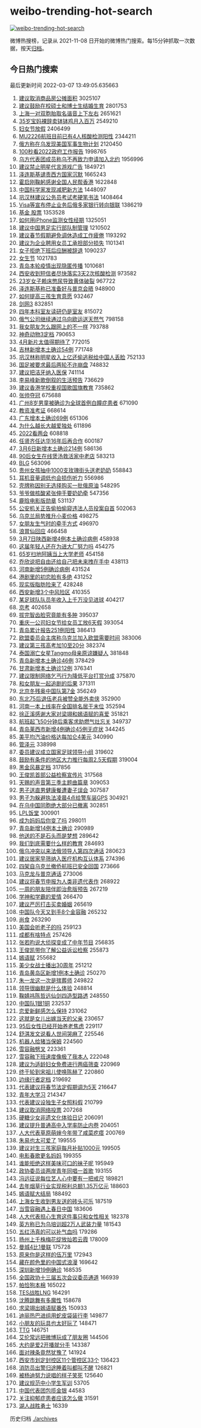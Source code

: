 # weibo-trending-hot-search

[![weibo-trending-hot-search](https://github.com/ameizi/weibo-trending-hot-search/actions/workflows/ci.yml/badge.svg)](https://github.com/ameizi/weibo-trending-hot-search/actions/workflows/ci.yml)

微博热搜榜，记录从 2021-11-08 日开始的微博热门搜索。每15分钟抓取一次数据，按天[归档](./archives)。

## 今日热门搜索

<!-- BEGIN --> 
最后更新时间 2022-03-07 13:49:05.635663 
1. [建议取消商品房公摊面积](https://s.weibo.com/weibo?q=%23%E5%BB%BA%E8%AE%AE%E5%8F%96%E6%B6%88%E5%95%86%E5%93%81%E6%88%BF%E5%85%AC%E6%91%8A%E9%9D%A2%E7%A7%AF%23&Refer=top) 3025107
1. [建议鼓励在校硕士和博士生结婚生育](https://s.weibo.com/weibo?q=%23%E5%BB%BA%E8%AE%AE%E9%BC%93%E5%8A%B1%E5%9C%A8%E6%A0%A1%E7%A1%95%E5%A3%AB%E5%92%8C%E5%8D%9A%E5%A3%AB%E7%94%9F%E7%BB%93%E5%A9%9A%E7%94%9F%E8%82%B2%23&Refer=top) 2801753
1. [上海一对双胞胎取名谐音上下左右](https://s.weibo.com/weibo?q=%23%E4%B8%8A%E6%B5%B7%E4%B8%80%E5%AF%B9%E5%8F%8C%E8%83%9E%E8%83%8E%E5%8F%96%E5%90%8D%E8%B0%90%E9%9F%B3%E4%B8%8A%E4%B8%8B%E5%B7%A6%E5%8F%B3%23&Refer=top) 2651621
1. [35岁宝妈裸辞卖钵钵鸡月入百万](https://s.weibo.com/weibo?q=%2335%E5%B2%81%E5%AE%9D%E5%A6%88%E8%A3%B8%E8%BE%9E%E5%8D%96%E9%92%B5%E9%92%B5%E9%B8%A1%E6%9C%88%E5%85%A5%E7%99%BE%E4%B8%87%23&Refer=top) 2549210
1. [妇女节放假](https://s.weibo.com/weibo?q=%23%E5%A6%87%E5%A5%B3%E8%8A%82%E6%94%BE%E5%81%87%23&Refer=top) 2406499
1. [MU2226航班目前已有4人核酸检测阳性](https://s.weibo.com/weibo?q=MU2226%E8%88%AA%E7%8F%AD%E7%9B%AE%E5%89%8D%E5%B7%B2%E6%9C%894%E4%BA%BA%E6%A0%B8%E9%85%B8%E6%A3%80%E6%B5%8B%E9%98%B3%E6%80%A7&Refer=top) 2344211
1. [俄方称在乌发现美国军事生物计划](https://s.weibo.com/weibo?q=%23%E4%BF%84%E6%96%B9%E7%A7%B0%E5%9C%A8%E4%B9%8C%E5%8F%91%E7%8E%B0%E7%BE%8E%E5%9B%BD%E5%86%9B%E4%BA%8B%E7%94%9F%E7%89%A9%E8%AE%A1%E5%88%92%23&Refer=top) 2120450
1. [100秒看2022政府工作报告](https://s.weibo.com/weibo?q=%23100%E7%A7%92%E7%9C%8B2022%E6%94%BF%E5%BA%9C%E5%B7%A5%E4%BD%9C%E6%8A%A5%E5%91%8A%23&Refer=top) 1998765
1. [乌方代表团成员称乌不再致力申请加入北约](https://s.weibo.com/weibo?q=%23%E4%B9%8C%E6%96%B9%E4%BB%A3%E8%A1%A8%E5%9B%A2%E6%88%90%E5%91%98%E7%A7%B0%E4%B9%8C%E4%B8%8D%E5%86%8D%E8%87%B4%E5%8A%9B%E7%94%B3%E8%AF%B7%E5%8A%A0%E5%85%A5%E5%8C%97%E7%BA%A6%23&Refer=top) 1956996
1. [建议禁止明星代言游戏广告](https://s.weibo.com/weibo?q=%23%E5%BB%BA%E8%AE%AE%E7%A6%81%E6%AD%A2%E6%98%8E%E6%98%9F%E4%BB%A3%E8%A8%80%E6%B8%B8%E6%88%8F%E5%B9%BF%E5%91%8A%23&Refer=top) 1849721
1. [泽连斯基谴责西方国家沉默](https://s.weibo.com/weibo?q=%23%E6%B3%BD%E8%BF%9E%E6%96%AF%E5%9F%BA%E8%B0%B4%E8%B4%A3%E8%A5%BF%E6%96%B9%E5%9B%BD%E5%AE%B6%E6%B2%89%E9%BB%98%23&Refer=top) 1665243
1. [霍启刚鞠躬感谢全国人民帮香港](https://s.weibo.com/weibo?q=%23%E9%9C%8D%E5%90%AF%E5%88%9A%E9%9E%A0%E8%BA%AC%E6%84%9F%E8%B0%A2%E5%85%A8%E5%9B%BD%E4%BA%BA%E6%B0%91%E5%B8%AE%E9%A6%99%E6%B8%AF%23&Refer=top) 1622848
1. [中国科学家发现减肥新方法](https://s.weibo.com/weibo?q=%23%E4%B8%AD%E5%9B%BD%E7%A7%91%E5%AD%A6%E5%AE%B6%E5%8F%91%E7%8E%B0%E5%87%8F%E8%82%A5%E6%96%B0%E6%96%B9%E6%B3%95%23&Refer=top) 1448097
1. [巩汉林建议公务员考试考硬笔书法](https://s.weibo.com/weibo?q=%23%E5%B7%A9%E6%B1%89%E6%9E%97%E5%BB%BA%E8%AE%AE%E5%85%AC%E5%8A%A1%E5%91%98%E8%80%83%E8%AF%95%E8%80%83%E7%A1%AC%E7%AC%94%E4%B9%A6%E6%B3%95%23&Refer=top) 1408464
1. [Visa等宣布停止业务后俄多家银行转向银联](https://s.weibo.com/weibo?q=%23Visa%E7%AD%89%E5%AE%A3%E5%B8%83%E5%81%9C%E6%AD%A2%E4%B8%9A%E5%8A%A1%E5%90%8E%E4%BF%84%E5%A4%9A%E5%AE%B6%E9%93%B6%E8%A1%8C%E8%BD%AC%E5%90%91%E9%93%B6%E8%81%94%23&Refer=top) 1386219
1. [基金 股票](https://s.weibo.com/weibo?q=%E5%9F%BA%E9%87%91%20%E8%82%A1%E7%A5%A8&Refer=top) 1353528
1. [如何用iPhone监测女性经期](https://s.weibo.com/weibo?q=%23%E5%A6%82%E4%BD%95%E7%94%A8iPhone%E7%9B%91%E6%B5%8B%E5%A5%B3%E6%80%A7%E7%BB%8F%E6%9C%9F%23&Refer=top) 1325051
1. [建议中国男足实行部队制管理](https://s.weibo.com/weibo?q=%23%E5%BB%BA%E8%AE%AE%E4%B8%AD%E5%9B%BD%E7%94%B7%E8%B6%B3%E5%AE%9E%E8%A1%8C%E9%83%A8%E9%98%9F%E5%88%B6%E7%AE%A1%E7%90%86%23&Refer=top) 1210502
1. [建议春节假期避免调休造成工作疲倦](https://s.weibo.com/weibo?q=%23%E5%BB%BA%E8%AE%AE%E6%98%A5%E8%8A%82%E5%81%87%E6%9C%9F%E9%81%BF%E5%85%8D%E8%B0%83%E4%BC%91%E9%80%A0%E6%88%90%E5%B7%A5%E4%BD%9C%E7%96%B2%E5%80%A6%23&Refer=top) 1193292
1. [建议为企业聘用女员工承担部分损失](https://s.weibo.com/weibo?q=%23%E5%BB%BA%E8%AE%AE%E4%B8%BA%E4%BC%81%E4%B8%9A%E8%81%98%E7%94%A8%E5%A5%B3%E5%91%98%E5%B7%A5%E6%89%BF%E6%8B%85%E9%83%A8%E5%88%86%E6%8D%9F%E5%A4%B1%23&Refer=top) 1101341
1. [女子拒绝下班后应酬被辞退](https://s.weibo.com/weibo?q=%23%E5%A5%B3%E5%AD%90%E6%8B%92%E7%BB%9D%E4%B8%8B%E7%8F%AD%E5%90%8E%E5%BA%94%E9%85%AC%E8%A2%AB%E8%BE%9E%E9%80%80%23&Refer=top) 1090237
1. [女生节](https://s.weibo.com/weibo?q=%E5%A5%B3%E7%94%9F%E8%8A%82&Refer=top) 1021783
1. [青岛本轮疫情出现隐匿传播](https://s.weibo.com/weibo?q=%23%E9%9D%92%E5%B2%9B%E6%9C%AC%E8%BD%AE%E7%96%AB%E6%83%85%E5%87%BA%E7%8E%B0%E9%9A%90%E5%8C%BF%E4%BC%A0%E6%92%AD%23&Refer=top) 1010681
1. [西安收到短信者尽快落实3天2次核酸检测](https://s.weibo.com/weibo?q=%23%E8%A5%BF%E5%AE%89%E6%94%B6%E5%88%B0%E7%9F%AD%E4%BF%A1%E8%80%85%E5%B0%BD%E5%BF%AB%E8%90%BD%E5%AE%9E3%E5%A4%A92%E6%AC%A1%E6%A0%B8%E9%85%B8%E6%A3%80%E6%B5%8B%23&Refer=top) 973582
1. [23岁女子赖床憋尿导致黄体破裂](https://s.weibo.com/weibo?q=%2323%E5%B2%81%E5%A5%B3%E5%AD%90%E8%B5%96%E5%BA%8A%E6%86%8B%E5%B0%BF%E5%AF%BC%E8%87%B4%E9%BB%84%E4%BD%93%E7%A0%B4%E8%A3%82%23&Refer=top) 967722
1. [泽连斯基称已准备好与普京会晤](https://s.weibo.com/weibo?q=%23%E6%B3%BD%E8%BF%9E%E6%96%AF%E5%9F%BA%E7%A7%B0%E5%B7%B2%E5%87%86%E5%A4%87%E5%A5%BD%E4%B8%8E%E6%99%AE%E4%BA%AC%E4%BC%9A%E6%99%A4%23&Refer=top) 948900
1. [如何提高三孩生育意愿](https://s.weibo.com/weibo?q=%23%E5%A6%82%E4%BD%95%E6%8F%90%E9%AB%98%E4%B8%89%E5%AD%A9%E7%94%9F%E8%82%B2%E6%84%8F%E6%84%BF%23&Refer=top) 932467
1. [剑网3](https://s.weibo.com/weibo?q=%23%E5%89%91%E7%BD%913%23&Refer=top) 832851
1. [四年本科室友读研仍是室友](https://s.weibo.com/weibo?q=%23%E5%9B%9B%E5%B9%B4%E6%9C%AC%E7%A7%91%E5%AE%A4%E5%8F%8B%E8%AF%BB%E7%A0%94%E4%BB%8D%E6%98%AF%E5%AE%A4%E5%8F%8B%23&Refer=top) 815072
1. [俄气公司继续通过乌向欧运送天然气](https://s.weibo.com/weibo?q=%23%E4%BF%84%E6%B0%94%E5%85%AC%E5%8F%B8%E7%BB%A7%E7%BB%AD%E9%80%9A%E8%BF%87%E4%B9%8C%E5%90%91%E6%AC%A7%E8%BF%90%E9%80%81%E5%A4%A9%E7%84%B6%E6%B0%94%23&Refer=top) 798158
1. [我女朋友怎么跟网上的不一样](https://s.weibo.com/weibo?q=%23%E6%88%91%E5%A5%B3%E6%9C%8B%E5%8F%8B%E6%80%8E%E4%B9%88%E8%B7%9F%E7%BD%91%E4%B8%8A%E7%9A%84%E4%B8%8D%E4%B8%80%E6%A0%B7%23&Refer=top) 793788
1. [神奇动物3定档](https://s.weibo.com/weibo?q=%23%E7%A5%9E%E5%A5%87%E5%8A%A8%E7%89%A93%E5%AE%9A%E6%A1%A3%23&Refer=top) 790653
1. [4月新片太值得期待了](https://s.weibo.com/weibo?q=%234%E6%9C%88%E6%96%B0%E7%89%87%E5%A4%AA%E5%80%BC%E5%BE%97%E6%9C%9F%E5%BE%85%E4%BA%86%23&Refer=top) 772015
1. [吉林新增本土确诊54例](https://s.weibo.com/weibo?q=%23%E5%90%89%E6%9E%97%E6%96%B0%E5%A2%9E%E6%9C%AC%E5%9C%9F%E7%A1%AE%E8%AF%8A54%E4%BE%8B%23&Refer=top) 771748
1. [巩汉林称明星收入上亿还偷逃税给中国人丢脸](https://s.weibo.com/weibo?q=%23%E5%B7%A9%E6%B1%89%E6%9E%97%E7%A7%B0%E6%98%8E%E6%98%9F%E6%94%B6%E5%85%A5%E4%B8%8A%E4%BA%BF%E8%BF%98%E5%81%B7%E9%80%83%E7%A8%8E%E7%BB%99%E4%B8%AD%E5%9B%BD%E4%BA%BA%E4%B8%A2%E8%84%B8%23&Refer=top) 752133
1. [国足被要求最后两轮不许崩盘](https://s.weibo.com/weibo?q=%23%E5%9B%BD%E8%B6%B3%E8%A2%AB%E8%A6%81%E6%B1%82%E6%9C%80%E5%90%8E%E4%B8%A4%E8%BD%AE%E4%B8%8D%E8%AE%B8%E5%B4%A9%E7%9B%98%23&Refer=top) 748832
1. [建议把洁牙纳入医保](https://s.weibo.com/weibo?q=%23%E5%BB%BA%E8%AE%AE%E6%8A%8A%E6%B4%81%E7%89%99%E7%BA%B3%E5%85%A5%E5%8C%BB%E4%BF%9D%23&Refer=top) 741114
1. [李易峰新歌倒叙的生活预告](https://s.weibo.com/weibo?q=%23%E6%9D%8E%E6%98%93%E5%B3%B0%E6%96%B0%E6%AD%8C%E5%80%92%E5%8F%99%E7%9A%84%E7%94%9F%E6%B4%BB%E9%A2%84%E5%91%8A%23&Refer=top) 736629
1. [建议香港学校重视国歌国旗教育](https://s.weibo.com/weibo?q=%23%E5%BB%BA%E8%AE%AE%E9%A6%99%E6%B8%AF%E5%AD%A6%E6%A0%A1%E9%87%8D%E8%A7%86%E5%9B%BD%E6%AD%8C%E5%9B%BD%E6%97%97%E6%95%99%E8%82%B2%23&Refer=top) 735862
1. [张帅夺冠](https://s.weibo.com/weibo?q=%E5%BC%A0%E5%B8%85%E5%A4%BA%E5%86%A0&Refer=top) 675688
1. [广州8岁男童被确诊为全球首例白瞳症患者](https://s.weibo.com/weibo?q=%23%E5%B9%BF%E5%B7%9E8%E5%B2%81%E7%94%B7%E7%AB%A5%E8%A2%AB%E7%A1%AE%E8%AF%8A%E4%B8%BA%E5%85%A8%E7%90%83%E9%A6%96%E4%BE%8B%E7%99%BD%E7%9E%B3%E7%97%87%E6%82%A3%E8%80%85%23&Refer=top) 671090
1. [教资准考证](https://s.weibo.com/weibo?q=%E6%95%99%E8%B5%84%E5%87%86%E8%80%83%E8%AF%81&Refer=top) 668614
1. [广东增本土确诊69例](https://s.weibo.com/weibo?q=%23%E5%B9%BF%E4%B8%9C%E5%A2%9E%E6%9C%AC%E5%9C%9F%E7%A1%AE%E8%AF%8A69%E4%BE%8B%23&Refer=top) 651306
1. [为什么越长大越爱独处](https://s.weibo.com/weibo?q=%23%E4%B8%BA%E4%BB%80%E4%B9%88%E8%B6%8A%E9%95%BF%E5%A4%A7%E8%B6%8A%E7%88%B1%E7%8B%AC%E5%A4%84%23&Refer=top) 611896
1. [2022看两会](https://s.weibo.com/weibo?q=%232022%E7%9C%8B%E4%B8%A4%E4%BC%9A%23&Refer=top) 608818
1. [任贤齐任达华16年后再合作](https://s.weibo.com/weibo?q=%23%E4%BB%BB%E8%B4%A4%E9%BD%90%E4%BB%BB%E8%BE%BE%E5%8D%8E16%E5%B9%B4%E5%90%8E%E5%86%8D%E5%90%88%E4%BD%9C%23&Refer=top) 600187
1. [3月6日新增本土确诊214例](https://s.weibo.com/weibo?q=%233%E6%9C%886%E6%97%A5%E6%96%B0%E5%A2%9E%E6%9C%AC%E5%9C%9F%E7%A1%AE%E8%AF%8A214%E4%BE%8B%23&Refer=top) 586136
1. [90后女生在线煲汤救活家中老店](https://s.weibo.com/weibo?q=%2390%E5%90%8E%E5%A5%B3%E7%94%9F%E5%9C%A8%E7%BA%BF%E7%85%B2%E6%B1%A4%E6%95%91%E6%B4%BB%E5%AE%B6%E4%B8%AD%E8%80%81%E5%BA%97%23&Refer=top) 583213
1. [BLG](https://s.weibo.com/weibo?q=BLG&Refer=top) 563096
1. [贵州女孩抽中1000支玫瑰街头送老奶奶](https://s.weibo.com/weibo?q=%23%E8%B4%B5%E5%B7%9E%E5%A5%B3%E5%AD%A9%E6%8A%BD%E4%B8%AD1000%E6%94%AF%E7%8E%AB%E7%91%B0%E8%A1%97%E5%A4%B4%E9%80%81%E8%80%81%E5%A5%B6%E5%A5%B6%23&Refer=top) 558843
1. [耳机音量调低也会损伤听力](https://s.weibo.com/weibo?q=%23%E8%80%B3%E6%9C%BA%E9%9F%B3%E9%87%8F%E8%B0%83%E4%BD%8E%E4%B9%9F%E4%BC%9A%E6%8D%9F%E4%BC%A4%E5%90%AC%E5%8A%9B%23&Refer=top) 556986
1. [壳牌称因别无选择购买一批俄原油](https://s.weibo.com/weibo?q=%23%E5%A3%B3%E7%89%8C%E7%A7%B0%E5%9B%A0%E5%88%AB%E6%97%A0%E9%80%89%E6%8B%A9%E8%B4%AD%E4%B9%B0%E4%B8%80%E6%89%B9%E4%BF%84%E5%8E%9F%E6%B2%B9%23&Refer=top) 548295
1. [爷爷做核酸紧张伸手要奶奶牵](https://s.weibo.com/weibo?q=%23%E7%88%B7%E7%88%B7%E5%81%9A%E6%A0%B8%E9%85%B8%E7%B4%A7%E5%BC%A0%E4%BC%B8%E6%89%8B%E8%A6%81%E5%A5%B6%E5%A5%B6%E7%89%B5%23&Refer=top) 547356
1. [鹿晗电影版勋章](https://s.weibo.com/weibo?q=%23%E9%B9%BF%E6%99%97%E7%94%B5%E5%BD%B1%E7%89%88%E5%8B%8B%E7%AB%A0%23&Refer=top) 531137
1. [公安机关正告偷拍偷窥违法人员投案自首](https://s.weibo.com/weibo?q=%23%E5%85%AC%E5%AE%89%E6%9C%BA%E5%85%B3%E6%AD%A3%E5%91%8A%E5%81%B7%E6%8B%8D%E5%81%B7%E7%AA%A5%E8%BF%9D%E6%B3%95%E4%BA%BA%E5%91%98%E6%8A%95%E6%A1%88%E8%87%AA%E9%A6%96%23&Refer=top) 502063
1. [乌克兰局势推升小麦价格](https://s.weibo.com/weibo?q=%23%E4%B9%8C%E5%85%8B%E5%85%B0%E5%B1%80%E5%8A%BF%E6%8E%A8%E5%8D%87%E5%B0%8F%E9%BA%A6%E4%BB%B7%E6%A0%BC%23&Refer=top) 498275
1. [女朋友生气时的牵手方式](https://s.weibo.com/weibo?q=%23%E5%A5%B3%E6%9C%8B%E5%8F%8B%E7%94%9F%E6%B0%94%E6%97%B6%E7%9A%84%E7%89%B5%E6%89%8B%E6%96%B9%E5%BC%8F%23&Refer=top) 496970
1. [浪胃仙回应](https://s.weibo.com/weibo?q=%E6%B5%AA%E8%83%83%E4%BB%99%E5%9B%9E%E5%BA%94&Refer=top) 466458
1. [3月7日陕西新增4例本土确诊病例](https://s.weibo.com/weibo?q=%233%E6%9C%887%E6%97%A5%E9%99%95%E8%A5%BF%E6%96%B0%E5%A2%9E4%E4%BE%8B%E6%9C%AC%E5%9C%9F%E7%A1%AE%E8%AF%8A%E7%97%85%E4%BE%8B%23&Refer=top) 458938
1. [这届年轻人还在为进大厂努力吗](https://s.weibo.com/weibo?q=%23%E8%BF%99%E5%B1%8A%E5%B9%B4%E8%BD%BB%E4%BA%BA%E8%BF%98%E5%9C%A8%E4%B8%BA%E8%BF%9B%E5%A4%A7%E5%8E%82%E5%8A%AA%E5%8A%9B%E5%90%97%23&Refer=top) 454275
1. [65岁扫地阿姨当上大学老师](https://s.weibo.com/weibo?q=%2365%E5%B2%81%E6%89%AB%E5%9C%B0%E9%98%BF%E5%A7%A8%E5%BD%93%E4%B8%8A%E5%A4%A7%E5%AD%A6%E8%80%81%E5%B8%88%23&Refer=top) 454158
1. [乔欣说把自由还给自己把未来拽在手中](https://s.weibo.com/weibo?q=%23%E4%B9%94%E6%AC%A3%E8%AF%B4%E6%8A%8A%E8%87%AA%E7%94%B1%E8%BF%98%E7%BB%99%E8%87%AA%E5%B7%B1%E6%8A%8A%E6%9C%AA%E6%9D%A5%E6%8B%BD%E5%9C%A8%E6%89%8B%E4%B8%AD%23&Refer=top) 438113
1. [河南新增5例确诊病例](https://s.weibo.com/weibo?q=%23%E6%B2%B3%E5%8D%97%E6%96%B0%E5%A2%9E5%E4%BE%8B%E7%A1%AE%E8%AF%8A%E7%97%85%E4%BE%8B%23&Refer=top) 431524
1. [港剧里的初恋脸有多绝](https://s.weibo.com/weibo?q=%23%E6%B8%AF%E5%89%A7%E9%87%8C%E7%9A%84%E5%88%9D%E6%81%8B%E8%84%B8%E6%9C%89%E5%A4%9A%E7%BB%9D%23&Refer=top) 431252
1. [现实版脂肪险来了](https://s.weibo.com/weibo?q=%23%E7%8E%B0%E5%AE%9E%E7%89%88%E8%84%82%E8%82%AA%E9%99%A9%E6%9D%A5%E4%BA%86%23&Refer=top) 428248
1. [西安新增3个中风险区](https://s.weibo.com/weibo?q=%23%E8%A5%BF%E5%AE%89%E6%96%B0%E5%A2%9E3%E4%B8%AA%E4%B8%AD%E9%A3%8E%E9%99%A9%E5%8C%BA%23&Refer=top) 410355
1. [某足球队队员年收入上千万没见进球](https://s.weibo.com/weibo?q=%23%E6%9F%90%E8%B6%B3%E7%90%83%E9%98%9F%E9%98%9F%E5%91%98%E5%B9%B4%E6%94%B6%E5%85%A5%E4%B8%8A%E5%8D%83%E4%B8%87%E6%B2%A1%E8%A7%81%E8%BF%9B%E7%90%83%23&Refer=top) 404217
1. [京考](https://s.weibo.com/weibo?q=%E4%BA%AC%E8%80%83&Refer=top) 402658
1. [拔完智齿脸究竟能有多肿](https://s.weibo.com/weibo?q=%23%E6%8B%94%E5%AE%8C%E6%99%BA%E9%BD%BF%E8%84%B8%E7%A9%B6%E7%AB%9F%E8%83%BD%E6%9C%89%E5%A4%9A%E8%82%BF%23&Refer=top) 395037
1. [重庆一公司妇女节给女员工放6天假](https://s.weibo.com/weibo?q=%23%E9%87%8D%E5%BA%86%E4%B8%80%E5%85%AC%E5%8F%B8%E5%A6%87%E5%A5%B3%E8%8A%82%E7%BB%99%E5%A5%B3%E5%91%98%E5%B7%A5%E6%94%BE6%E5%A4%A9%E5%81%87%23&Refer=top) 393054
1. [青岛累计报告251例阳性](https://s.weibo.com/weibo?q=%23%E9%9D%92%E5%B2%9B%E7%B4%AF%E8%AE%A1%E6%8A%A5%E5%91%8A251%E4%BE%8B%E9%98%B3%E6%80%A7%23&Refer=top) 386413
1. [欧盟委员会主席称乌克兰加入欧盟需要时间](https://s.weibo.com/weibo?q=%23%E6%AC%A7%E7%9B%9F%E5%A7%94%E5%91%98%E4%BC%9A%E4%B8%BB%E5%B8%AD%E7%A7%B0%E4%B9%8C%E5%85%8B%E5%85%B0%E5%8A%A0%E5%85%A5%E6%AC%A7%E7%9B%9F%E9%9C%80%E8%A6%81%E6%97%B6%E9%97%B4%23&Refer=top) 383006
1. [建议第三孩高考加10至20分](https://s.weibo.com/weibo?q=%23%E5%BB%BA%E8%AE%AE%E7%AC%AC%E4%B8%89%E5%AD%A9%E9%AB%98%E8%80%83%E5%8A%A010%E8%87%B320%E5%88%86%23&Refer=top) 382374
1. [泰国溺亡女星Tangmo母亲原谅嫌疑人](https://s.weibo.com/weibo?q=%23%E6%B3%B0%E5%9B%BD%E6%BA%BA%E4%BA%A1%E5%A5%B3%E6%98%9FTangmo%E6%AF%8D%E4%BA%B2%E5%8E%9F%E8%B0%85%E5%AB%8C%E7%96%91%E4%BA%BA%23&Refer=top) 381848
1. [青岛新增本土确诊46例](https://s.weibo.com/weibo?q=%23%E9%9D%92%E5%B2%9B%E6%96%B0%E5%A2%9E%E6%9C%AC%E5%9C%9F%E7%A1%AE%E8%AF%8A46%E4%BE%8B%23&Refer=top) 378429
1. [甘肃新增本土确诊12例](https://s.weibo.com/weibo?q=%23%E7%94%98%E8%82%83%E6%96%B0%E5%A2%9E%E6%9C%AC%E5%9C%9F%E7%A1%AE%E8%AF%8A12%E4%BE%8B%23&Refer=top) 376341
1. [建议限制网络乞丐行为降低平台打赏分成](https://s.weibo.com/weibo?q=%23%E5%BB%BA%E8%AE%AE%E9%99%90%E5%88%B6%E7%BD%91%E7%BB%9C%E4%B9%9E%E4%B8%90%E8%A1%8C%E4%B8%BA%E9%99%8D%E4%BD%8E%E5%B9%B3%E5%8F%B0%E6%89%93%E8%B5%8F%E5%88%86%E6%88%90%23&Refer=top) 375870
1. [和女朋友一起追剧的后果](https://s.weibo.com/weibo?q=%23%E5%92%8C%E5%A5%B3%E6%9C%8B%E5%8F%8B%E4%B8%80%E8%B5%B7%E8%BF%BD%E5%89%A7%E7%9A%84%E5%90%8E%E6%9E%9C%23&Refer=top) 371311
1. [北京冬残奥中国队第7金](https://s.weibo.com/weibo?q=%23%E5%8C%97%E4%BA%AC%E5%86%AC%E6%AE%8B%E5%A5%A5%E4%B8%AD%E5%9B%BD%E9%98%9F%E7%AC%AC7%E9%87%91%23&Refer=top) 356249
1. [东北75后退伍老兵被赞全能外卖侠](https://s.weibo.com/weibo?q=%23%E4%B8%9C%E5%8C%9775%E5%90%8E%E9%80%80%E4%BC%8D%E8%80%81%E5%85%B5%E8%A2%AB%E8%B5%9E%E5%85%A8%E8%83%BD%E5%A4%96%E5%8D%96%E4%BE%A0%23&Refer=top) 352900
1. [河南一本上线率在全国排名居于末位](https://s.weibo.com/weibo?q=%23%E6%B2%B3%E5%8D%97%E4%B8%80%E6%9C%AC%E4%B8%8A%E7%BA%BF%E7%8E%87%E5%9C%A8%E5%85%A8%E5%9B%BD%E6%8E%92%E5%90%8D%E5%B1%85%E4%BA%8E%E6%9C%AB%E4%BD%8D%23&Refer=top) 352594
1. [徐正溪感谢大家对梁翊和嫣语赋的喜爱](https://s.weibo.com/weibo?q=%23%E5%BE%90%E6%AD%A3%E6%BA%AA%E6%84%9F%E8%B0%A2%E5%A4%A7%E5%AE%B6%E5%AF%B9%E6%A2%81%E7%BF%8A%E5%92%8C%E5%AB%A3%E8%AF%AD%E8%B5%8B%E7%9A%84%E5%96%9C%E7%88%B1%23&Refer=top) 351821
1. [航班起飞50分钟后乘客求助燃气灶忘关](https://s.weibo.com/weibo?q=%23%E8%88%AA%E7%8F%AD%E8%B5%B7%E9%A3%9E50%E5%88%86%E9%92%9F%E5%90%8E%E4%B9%98%E5%AE%A2%E6%B1%82%E5%8A%A9%E7%87%83%E6%B0%94%E7%81%B6%E5%BF%98%E5%85%B3%23&Refer=top) 349737
1. [青岛莱西市新增4例确诊45例无症状](https://s.weibo.com/weibo?q=%23%E9%9D%92%E5%B2%9B%E8%8E%B1%E8%A5%BF%E5%B8%82%E6%96%B0%E5%A2%9E4%E4%BE%8B%E7%A1%AE%E8%AF%8A45%E4%BE%8B%E6%97%A0%E7%97%87%E7%8A%B6%23&Refer=top) 344245
1. [美平均汽油价格达每加仑4美元](https://s.weibo.com/weibo?q=%23%E7%BE%8E%E5%B9%B3%E5%9D%87%E6%B1%BD%E6%B2%B9%E4%BB%B7%E6%A0%BC%E8%BE%BE%E6%AF%8F%E5%8A%A0%E4%BB%914%E7%BE%8E%E5%85%83%23&Refer=top) 340990
1. [管泽元](https://s.weibo.com/weibo?q=%E7%AE%A1%E6%B3%BD%E5%85%83&Refer=top) 338998
1. [委员建议成立国家足球领导小组](https://s.weibo.com/weibo?q=%23%E5%A7%94%E5%91%98%E5%BB%BA%E8%AE%AE%E6%88%90%E7%AB%8B%E5%9B%BD%E5%AE%B6%E8%B6%B3%E7%90%83%E9%A2%86%E5%AF%BC%E5%B0%8F%E7%BB%84%23&Refer=top) 319602
1. [鼓励有条件的地区大力推行每周2.5天假期](https://s.weibo.com/weibo?q=%23%E9%BC%93%E5%8A%B1%E6%9C%89%E6%9D%A1%E4%BB%B6%E7%9A%84%E5%9C%B0%E5%8C%BA%E5%A4%A7%E5%8A%9B%E6%8E%A8%E8%A1%8C%E6%AF%8F%E5%91%A82.5%E5%A4%A9%E5%81%87%E6%9C%9F%23&Refer=top) 319004
1. [黑金风暴定档](https://s.weibo.com/weibo?q=%23%E9%BB%91%E9%87%91%E9%A3%8E%E6%9A%B4%E5%AE%9A%E6%A1%A3%23&Refer=top) 317856
1. [王俊凯首部公益检察宣传片](https://s.weibo.com/weibo?q=%23%E7%8E%8B%E4%BF%8A%E5%87%AF%E9%A6%96%E9%83%A8%E5%85%AC%E7%9B%8A%E6%A3%80%E5%AF%9F%E5%AE%A3%E4%BC%A0%E7%89%87%23&Refer=top) 317568
1. [天赐的声音第三季主题曲篇章](https://s.weibo.com/weibo?q=%23%E5%A4%A9%E8%B5%90%E7%9A%84%E5%A3%B0%E9%9F%B3%E7%AC%AC%E4%B8%89%E5%AD%A3%E4%B8%BB%E9%A2%98%E6%9B%B2%E7%AF%87%E7%AB%A0%23&Refer=top) 309053
1. [男子送直男健康餐遭妻子误会](https://s.weibo.com/weibo?q=%23%E7%94%B7%E5%AD%90%E9%80%81%E7%9B%B4%E7%94%B7%E5%81%A5%E5%BA%B7%E9%A4%90%E9%81%AD%E5%A6%BB%E5%AD%90%E8%AF%AF%E4%BC%9A%23&Refer=top) 307587
1. [男子为躲避执法凌晨4点给警车装GPS](https://s.weibo.com/weibo?q=%23%E7%94%B7%E5%AD%90%E4%B8%BA%E8%BA%B2%E9%81%BF%E6%89%A7%E6%B3%95%E5%87%8C%E6%99%A84%E7%82%B9%E7%BB%99%E8%AD%A6%E8%BD%A6%E8%A3%85GPS%23&Refer=top) 304921
1. [在乌中国同胞绝大部分已撤离](https://s.weibo.com/weibo?q=%23%E5%9C%A8%E4%B9%8C%E4%B8%AD%E5%9B%BD%E5%90%8C%E8%83%9E%E7%BB%9D%E5%A4%A7%E9%83%A8%E5%88%86%E5%B7%B2%E6%92%A4%E7%A6%BB%23&Refer=top) 302851
1. [LPL饭堂](https://s.weibo.com/weibo?q=LPL%E9%A5%AD%E5%A0%82&Refer=top) 300901
1. [成为妈妈后你变了吗](https://s.weibo.com/weibo?q=%23%E6%88%90%E4%B8%BA%E5%A6%88%E5%A6%88%E5%90%8E%E4%BD%A0%E5%8F%98%E4%BA%86%E5%90%97%23&Refer=top) 298011
1. [青岛新增14例本土确诊](https://s.weibo.com/weibo?q=%23%E9%9D%92%E5%B2%9B%E6%96%B0%E5%A2%9E14%E4%BE%8B%E6%9C%AC%E5%9C%9F%E7%A1%AE%E8%AF%8A%23&Refer=top) 290989
1. [他送的不是石头而是梦想](https://s.weibo.com/weibo?q=%23%E4%BB%96%E9%80%81%E7%9A%84%E4%B8%8D%E6%98%AF%E7%9F%B3%E5%A4%B4%E8%80%8C%E6%98%AF%E6%A2%A6%E6%83%B3%23&Refer=top) 289642
1. [我们到底需要什么样的教育](https://s.weibo.com/weibo?q=%23%E6%88%91%E4%BB%AC%E5%88%B0%E5%BA%95%E9%9C%80%E8%A6%81%E4%BB%80%E4%B9%88%E6%A0%B7%E7%9A%84%E6%95%99%E8%82%B2%23&Refer=top) 284693
1. [俄乌冲突以来法俄领导人第四次通话](https://s.weibo.com/weibo?q=%23%E4%BF%84%E4%B9%8C%E5%86%B2%E7%AA%81%E4%BB%A5%E6%9D%A5%E6%B3%95%E4%BF%84%E9%A2%86%E5%AF%BC%E4%BA%BA%E7%AC%AC%E5%9B%9B%E6%AC%A1%E9%80%9A%E8%AF%9D%23&Refer=top) 280623
1. [建议居家早筛纳入医疗机构互认体系](https://s.weibo.com/weibo?q=%23%E5%BB%BA%E8%AE%AE%E5%B1%85%E5%AE%B6%E6%97%A9%E7%AD%9B%E7%BA%B3%E5%85%A5%E5%8C%BB%E7%96%97%E6%9C%BA%E6%9E%84%E4%BA%92%E8%AE%A4%E4%BD%93%E7%B3%BB%23&Refer=top) 274396
1. [四架自乌克兰撤侨航班已安全回国](https://s.weibo.com/weibo?q=%23%E5%9B%9B%E6%9E%B6%E8%87%AA%E4%B9%8C%E5%85%8B%E5%85%B0%E6%92%A4%E4%BE%A8%E8%88%AA%E7%8F%AD%E5%B7%B2%E5%AE%89%E5%85%A8%E5%9B%9E%E5%9B%BD%23&Refer=top) 273666
1. [马克龙与普京通话](https://s.weibo.com/weibo?q=%23%E9%A9%AC%E5%85%8B%E9%BE%99%E4%B8%8E%E6%99%AE%E4%BA%AC%E9%80%9A%E8%AF%9D%23&Refer=top) 273006
1. [建议将春节申报为人类非遗代表作](https://s.weibo.com/weibo?q=%23%E5%BB%BA%E8%AE%AE%E5%B0%86%E6%98%A5%E8%8A%82%E7%94%B3%E6%8A%A5%E4%B8%BA%E4%BA%BA%E7%B1%BB%E9%9D%9E%E9%81%97%E4%BB%A3%E8%A1%A8%E4%BD%9C%23&Refer=top) 268922
1. [一周的朋友陪伴即治愈版预告](https://s.weibo.com/weibo?q=%23%E4%B8%80%E5%91%A8%E7%9A%84%E6%9C%8B%E5%8F%8B%E9%99%AA%E4%BC%B4%E5%8D%B3%E6%B2%BB%E6%84%88%E7%89%88%E9%A2%84%E5%91%8A%23&Refer=top) 267219
1. [学神和学霸的爱情](https://s.weibo.com/weibo?q=%23%E5%AD%A6%E7%A5%9E%E5%92%8C%E5%AD%A6%E9%9C%B8%E7%9A%84%E7%88%B1%E6%83%85%23&Refer=top) 266470
1. [建议严厉打击买卖婚姻](https://s.weibo.com/weibo?q=%23%E5%BB%BA%E8%AE%AE%E4%B8%A5%E5%8E%89%E6%89%93%E5%87%BB%E4%B9%B0%E5%8D%96%E5%A9%9A%E5%A7%BB%23&Refer=top) 265619
1. [中国队今天又到手8个金容融](https://s.weibo.com/weibo?q=%23%E4%B8%AD%E5%9B%BD%E9%98%9F%E4%BB%8A%E5%A4%A9%E5%8F%88%E5%88%B0%E6%89%8B8%E4%B8%AA%E9%87%91%E5%AE%B9%E8%9E%8D%23&Refer=top) 265232
1. [尚食](https://s.weibo.com/weibo?q=%E5%B0%9A%E9%A3%9F&Refer=top) 263290
1. [美国会听老子的吗](https://s.weibo.com/weibo?q=%23%E7%BE%8E%E5%9B%BD%E4%BC%9A%E5%90%AC%E8%80%81%E5%AD%90%E7%9A%84%E5%90%97%23&Refer=top) 259123
1. [成都有啥特点](https://s.weibo.com/weibo?q=%23%E6%88%90%E9%83%BD%E6%9C%89%E5%95%A5%E7%89%B9%E7%82%B9%23&Refer=top) 257426
1. [张若昀说大侦探变成了中年节目](https://s.weibo.com/weibo?q=%23%E5%BC%A0%E8%8B%A5%E6%98%80%E8%AF%B4%E5%A4%A7%E4%BE%A6%E6%8E%A2%E5%8F%98%E6%88%90%E4%BA%86%E4%B8%AD%E5%B9%B4%E8%8A%82%E7%9B%AE%23&Refer=top) 256835
1. [王俊凯带你了解公益诉讼检察](https://s.weibo.com/weibo?q=%23%E7%8E%8B%E4%BF%8A%E5%87%AF%E5%B8%A6%E4%BD%A0%E4%BA%86%E8%A7%A3%E5%85%AC%E7%9B%8A%E8%AF%89%E8%AE%BC%E6%A3%80%E5%AF%9F%23&Refer=top) 255873
1. [嫣语赋](https://s.weibo.com/weibo?q=%23%E5%AB%A3%E8%AF%AD%E8%B5%8B%23&Refer=top) 255682
1. [美少女战士播出30周年](https://s.weibo.com/weibo?q=%23%E7%BE%8E%E5%B0%91%E5%A5%B3%E6%88%98%E5%A3%AB%E6%92%AD%E5%87%BA30%E5%91%A8%E5%B9%B4%23&Refer=top) 251212
1. [青岛黄岛区新增1例本土确诊](https://s.weibo.com/weibo?q=%23%E9%9D%92%E5%B2%9B%E9%BB%84%E5%B2%9B%E5%8C%BA%E6%96%B0%E5%A2%9E1%E4%BE%8B%E6%9C%AC%E5%9C%9F%E7%A1%AE%E8%AF%8A%23&Refer=top) 250270
1. [朱一龙这一次是殡葬师](https://s.weibo.com/weibo?q=%23%E6%9C%B1%E4%B8%80%E9%BE%99%E8%BF%99%E4%B8%80%E6%AC%A1%E6%98%AF%E6%AE%A1%E8%91%AC%E5%B8%88%23&Refer=top) 249822
1. [领导很幽默是什么体验](https://s.weibo.com/weibo?q=%23%E9%A2%86%E5%AF%BC%E5%BE%88%E5%B9%BD%E9%BB%98%E6%98%AF%E4%BB%80%E4%B9%88%E4%BD%93%E9%AA%8C%23&Refer=top) 248814
1. [鞠婧祎陈哲远仙剑四造型路透](https://s.weibo.com/weibo?q=%23%E9%9E%A0%E5%A9%A7%E7%A5%8E%E9%99%88%E5%93%B2%E8%BF%9C%E4%BB%99%E5%89%91%E5%9B%9B%E9%80%A0%E5%9E%8B%E8%B7%AF%E9%80%8F%23&Refer=top) 248550
1. [中国队1银1铜](https://s.weibo.com/weibo?q=%23%E4%B8%AD%E5%9B%BD%E9%98%9F1%E9%93%B61%E9%93%9C%23&Refer=top) 232537
1. [恋爱新鲜感怎么保持](https://s.weibo.com/weibo?q=%23%E6%81%8B%E7%88%B1%E6%96%B0%E9%B2%9C%E6%84%9F%E6%80%8E%E4%B9%88%E4%BF%9D%E6%8C%81%23&Refer=top) 231062
1. [这就是女儿出嫁当天的父亲](https://s.weibo.com/weibo?q=%23%E8%BF%99%E5%B0%B1%E6%98%AF%E5%A5%B3%E5%84%BF%E5%87%BA%E5%AB%81%E5%BD%93%E5%A4%A9%E7%9A%84%E7%88%B6%E4%BA%B2%23&Refer=top) 230657
1. [95后女性已经开始养老焦虑](https://s.weibo.com/weibo?q=%2395%E5%90%8E%E5%A5%B3%E6%80%A7%E5%B7%B2%E7%BB%8F%E5%BC%80%E5%A7%8B%E5%85%BB%E8%80%81%E7%84%A6%E8%99%91%23&Refer=top) 229117
1. [舒淇发文说看人世间哭麻了](https://s.weibo.com/weibo?q=%23%E8%88%92%E6%B7%87%E5%8F%91%E6%96%87%E8%AF%B4%E7%9C%8B%E4%BA%BA%E4%B8%96%E9%97%B4%E5%93%AD%E9%BA%BB%E4%BA%86%23&Refer=top) 225546
1. [机器人给猪当保姆](https://s.weibo.com/weibo?q=%23%E6%9C%BA%E5%99%A8%E4%BA%BA%E7%BB%99%E7%8C%AA%E5%BD%93%E4%BF%9D%E5%A7%86%23&Refer=top) 224560
1. [雪容融劈叉](https://s.weibo.com/weibo?q=%23%E9%9B%AA%E5%AE%B9%E8%9E%8D%E5%8A%88%E5%8F%89%23&Refer=top) 223361
1. [雪容融下班速度像极了我本人](https://s.weibo.com/weibo?q=%23%E9%9B%AA%E5%AE%B9%E8%9E%8D%E4%B8%8B%E7%8F%AD%E9%80%9F%E5%BA%A6%E5%83%8F%E6%9E%81%E4%BA%86%E6%88%91%E6%9C%AC%E4%BA%BA%23&Refer=top) 222048
1. [建议为适龄妇女免费进行两癌筛查](https://s.weibo.com/weibo?q=%23%E5%BB%BA%E8%AE%AE%E4%B8%BA%E9%80%82%E9%BE%84%E5%A6%87%E5%A5%B3%E5%85%8D%E8%B4%B9%E8%BF%9B%E8%A1%8C%E4%B8%A4%E7%99%8C%E7%AD%9B%E6%9F%A5%23&Refer=top) 220969
1. [终于轮到宋祖儿使唤陈赫了](https://s.weibo.com/weibo?q=%23%E7%BB%88%E4%BA%8E%E8%BD%AE%E5%88%B0%E5%AE%8B%E7%A5%96%E5%84%BF%E4%BD%BF%E5%94%A4%E9%99%88%E8%B5%AB%E4%BA%86%23&Refer=top) 220860
1. [边缘行者定档](https://s.weibo.com/weibo?q=%23%E8%BE%B9%E7%BC%98%E8%A1%8C%E8%80%85%E5%AE%9A%E6%A1%A3%23&Refer=top) 219692
1. [代表建议将春节法定假期调为5天](https://s.weibo.com/weibo?q=%23%E4%BB%A3%E8%A1%A8%E5%BB%BA%E8%AE%AE%E5%B0%86%E6%98%A5%E8%8A%82%E6%B3%95%E5%AE%9A%E5%81%87%E6%9C%9F%E8%B0%83%E4%B8%BA5%E5%A4%A9%23&Refer=top) 216647
1. [青年大学习](https://s.weibo.com/weibo?q=%E9%9D%92%E5%B9%B4%E5%A4%A7%E5%AD%A6%E4%B9%A0&Refer=top) 214347
1. [代表建议设独生子女照料假](https://s.weibo.com/weibo?q=%23%E4%BB%A3%E8%A1%A8%E5%BB%BA%E8%AE%AE%E8%AE%BE%E7%8B%AC%E7%94%9F%E5%AD%90%E5%A5%B3%E7%85%A7%E6%96%99%E5%81%87%23&Refer=top) 210799
1. [建议取消网络投票](https://s.weibo.com/weibo?q=%23%E5%BB%BA%E8%AE%AE%E5%8F%96%E6%B6%88%E7%BD%91%E7%BB%9C%E6%8A%95%E7%A5%A8%23&Refer=top) 207268
1. [硬糖少女非遗文化体验日记](https://s.weibo.com/weibo?q=%23%E7%A1%AC%E7%B3%96%E5%B0%91%E5%A5%B3%E9%9D%9E%E9%81%97%E6%96%87%E5%8C%96%E4%BD%93%E9%AA%8C%E6%97%A5%E8%AE%B0%23&Refer=top) 206091
1. [建议提升普通高中入学率防止内卷](https://s.weibo.com/weibo?q=%23%E5%BB%BA%E8%AE%AE%E6%8F%90%E5%8D%87%E6%99%AE%E9%80%9A%E9%AB%98%E4%B8%AD%E5%85%A5%E5%AD%A6%E7%8E%87%E9%98%B2%E6%AD%A2%E5%86%85%E5%8D%B7%23&Refer=top) 204051
1. [人大代表草原萌婶今年带了咸菜疙瘩](https://s.weibo.com/weibo?q=%23%E4%BA%BA%E5%A4%A7%E4%BB%A3%E8%A1%A8%E8%8D%89%E5%8E%9F%E8%90%8C%E5%A9%B6%E4%BB%8A%E5%B9%B4%E5%B8%A6%E4%BA%86%E5%92%B8%E8%8F%9C%E7%96%99%E7%98%A9%23&Refer=top) 200769
1. [朱易也太可爱了](https://s.weibo.com/weibo?q=%23%E6%9C%B1%E6%98%93%E4%B9%9F%E5%A4%AA%E5%8F%AF%E7%88%B1%E4%BA%86%23&Refer=top) 199555
1. [建议对生三孩家庭每月补贴1000元](https://s.weibo.com/weibo?q=%23%E5%BB%BA%E8%AE%AE%E5%AF%B9%E7%94%9F%E4%B8%89%E5%AD%A9%E5%AE%B6%E5%BA%AD%E6%AF%8F%E6%9C%88%E8%A1%A5%E8%B4%B41000%E5%85%83%23&Refer=top) 199505
1. [电影春歌更名妈妈](https://s.weibo.com/weibo?q=%23%E7%94%B5%E5%BD%B1%E6%98%A5%E6%AD%8C%E6%9B%B4%E5%90%8D%E5%A6%88%E5%A6%88%23&Refer=top) 199355
1. [谁能拒绝这样美味可口的袜子呢](https://s.weibo.com/weibo?q=%E8%B0%81%E8%83%BD%E6%8B%92%E7%BB%9D%E8%BF%99%E6%A0%B7%E7%BE%8E%E5%91%B3%E5%8F%AF%E5%8F%A3%E7%9A%84%E8%A2%9C%E5%AD%90%E5%91%A2&Refer=top) 195949
1. [政协委员谈两岸青年同唱一首歌](https://s.weibo.com/weibo?q=%23%E6%94%BF%E5%8D%8F%E5%A7%94%E5%91%98%E8%B0%88%E4%B8%A4%E5%B2%B8%E9%9D%92%E5%B9%B4%E5%90%8C%E5%94%B1%E4%B8%80%E9%A6%96%E6%AD%8C%23&Refer=top) 193155
1. [冯远征说每位艺人心中要有一把戒尺](https://s.weibo.com/weibo?q=%23%E5%86%AF%E8%BF%9C%E5%BE%81%E8%AF%B4%E6%AF%8F%E4%BD%8D%E8%89%BA%E4%BA%BA%E5%BF%83%E4%B8%AD%E8%A6%81%E6%9C%89%E4%B8%80%E6%8A%8A%E6%88%92%E5%B0%BA%23&Refer=top) 189821
1. [去年烟草行业实现税利总额1.35万亿元](https://s.weibo.com/weibo?q=%23%E5%8E%BB%E5%B9%B4%E7%83%9F%E8%8D%89%E8%A1%8C%E4%B8%9A%E5%AE%9E%E7%8E%B0%E7%A8%8E%E5%88%A9%E6%80%BB%E9%A2%9D1.35%E4%B8%87%E4%BA%BF%E5%85%83%23&Refer=top) 188603
1. [嫣语赋大结局](https://s.weibo.com/weibo?q=%23%E5%AB%A3%E8%AF%AD%E8%B5%8B%E5%A4%A7%E7%BB%93%E5%B1%80%23&Refer=top) 188492
1. [上海女生收到男友送的砖头可乐](https://s.weibo.com/weibo?q=%23%E4%B8%8A%E6%B5%B7%E5%A5%B3%E7%94%9F%E6%94%B6%E5%88%B0%E7%94%B7%E5%8F%8B%E9%80%81%E7%9A%84%E7%A0%96%E5%A4%B4%E5%8F%AF%E4%B9%90%23&Refer=top) 187519
1. [当雪容融遇上春日中国](https://s.weibo.com/weibo?q=%23%E5%BD%93%E9%9B%AA%E5%AE%B9%E8%9E%8D%E9%81%87%E4%B8%8A%E6%98%A5%E6%97%A5%E4%B8%AD%E5%9B%BD%23&Refer=top) 183606
1. [人大代表担心生育这件事只和女性相关](https://s.weibo.com/weibo?q=%23%E4%BA%BA%E5%A4%A7%E4%BB%A3%E8%A1%A8%E6%8B%85%E5%BF%83%E7%94%9F%E8%82%B2%E8%BF%99%E4%BB%B6%E4%BA%8B%E5%8F%AA%E5%92%8C%E5%A5%B3%E6%80%A7%E7%9B%B8%E5%85%B3%23&Refer=top) 182378
1. [英方称已为乌培训超2万人武装力量](https://s.weibo.com/weibo?q=%23%E8%8B%B1%E6%96%B9%E7%A7%B0%E5%B7%B2%E4%B8%BA%E4%B9%8C%E5%9F%B9%E8%AE%AD%E8%B6%852%E4%B8%87%E4%BA%BA%E6%AD%A6%E8%A3%85%E5%8A%9B%E9%87%8F%23&Refer=top) 181543
1. [五红汤真的可以补气血吗](https://s.weibo.com/weibo?q=%23%E4%BA%94%E7%BA%A2%E6%B1%A4%E7%9C%9F%E7%9A%84%E5%8F%AF%E4%BB%A5%E8%A1%A5%E6%B0%94%E8%A1%80%E5%90%97%23&Refer=top) 179286
1. [扬州上千株梅花绽放灿若云霞](https://s.weibo.com/weibo?q=%23%E6%89%AC%E5%B7%9E%E4%B8%8A%E5%8D%83%E6%A0%AA%E6%A2%85%E8%8A%B1%E7%BB%BD%E6%94%BE%E7%81%BF%E8%8B%A5%E4%BA%91%E9%9C%9E%23&Refer=top) 178009
1. [曼城4比1曼联](https://s.weibo.com/weibo?q=%23%E6%9B%BC%E5%9F%8E4%E6%AF%941%E6%9B%BC%E8%81%94%23&Refer=top) 175728
1. [原来你是这样的伍万里](https://s.weibo.com/weibo?q=%23%E5%8E%9F%E6%9D%A5%E4%BD%A0%E6%98%AF%E8%BF%99%E6%A0%B7%E7%9A%84%E4%BC%8D%E4%B8%87%E9%87%8C%23&Refer=top) 172943
1. [藏在颜色里的中国式浪漫](https://s.weibo.com/weibo?q=%23%E8%97%8F%E5%9C%A8%E9%A2%9C%E8%89%B2%E9%87%8C%E7%9A%84%E4%B8%AD%E5%9B%BD%E5%BC%8F%E6%B5%AA%E6%BC%AB%23&Refer=top) 169642
1. [深圳新增19例确诊](https://s.weibo.com/weibo?q=%23%E6%B7%B1%E5%9C%B3%E6%96%B0%E5%A2%9E19%E4%BE%8B%E7%A1%AE%E8%AF%8A%23&Refer=top) 168535
1. [全国政协十三届五次会议委员通道](https://s.weibo.com/weibo?q=%23%E5%85%A8%E5%9B%BD%E6%94%BF%E5%8D%8F%E5%8D%81%E4%B8%89%E5%B1%8A%E4%BA%94%E6%AC%A1%E4%BC%9A%E8%AE%AE%E5%A7%94%E5%91%98%E9%80%9A%E9%81%93%23&Refer=top) 166939
1. [帕恰狗本棉](https://s.weibo.com/weibo?q=%E5%B8%95%E6%81%B0%E7%8B%97%E6%9C%AC%E6%A3%89&Refer=top) 165022
1. [TES战胜LNG](https://s.weibo.com/weibo?q=%23TES%E6%88%98%E8%83%9CLNG%23&Refer=top) 164291
1. [沈腾跳舞有多魔性](https://s.weibo.com/weibo?q=%23%E6%B2%88%E8%85%BE%E8%B7%B3%E8%88%9E%E6%9C%89%E5%A4%9A%E9%AD%94%E6%80%A7%23&Refer=top) 158678
1. [求梁翊出嫣语赋番外](https://s.weibo.com/weibo?q=%23%E6%B1%82%E6%A2%81%E7%BF%8A%E5%87%BA%E5%AB%A3%E8%AF%AD%E8%B5%8B%E7%95%AA%E5%A4%96%23&Refer=top) 150933
1. [迪丽热巴进组用蛇皮袋装行李](https://s.weibo.com/weibo?q=%23%E8%BF%AA%E4%B8%BD%E7%83%AD%E5%B7%B4%E8%BF%9B%E7%BB%84%E7%94%A8%E8%9B%87%E7%9A%AE%E8%A2%8B%E8%A3%85%E8%A1%8C%E6%9D%8E%23&Refer=top) 149877
1. [小朋友的玩具也太好玩了](https://s.weibo.com/weibo?q=%23%E5%B0%8F%E6%9C%8B%E5%8F%8B%E7%9A%84%E7%8E%A9%E5%85%B7%E4%B9%9F%E5%A4%AA%E5%A5%BD%E7%8E%A9%E4%BA%86%23&Refer=top) 148471
1. [TTG](https://s.weibo.com/weibo?q=TTG&Refer=top) 146751
1. [艾伦常远把微博玩成了朋友圈](https://s.weibo.com/weibo?q=%23%E8%89%BE%E4%BC%A6%E5%B8%B8%E8%BF%9C%E6%8A%8A%E5%BE%AE%E5%8D%9A%E7%8E%A9%E6%88%90%E4%BA%86%E6%9C%8B%E5%8F%8B%E5%9C%88%23&Refer=top) 144506
1. [大约是爱2开播就分手](https://s.weibo.com/weibo?q=%23%E5%A4%A7%E7%BA%A6%E6%98%AF%E7%88%B12%E5%BC%80%E6%92%AD%E5%B0%B1%E5%88%86%E6%89%8B%23&Refer=top) 143387
1. [面对辣条竟然犹豫了](https://s.weibo.com/weibo?q=%23%E9%9D%A2%E5%AF%B9%E8%BE%A3%E6%9D%A1%E7%AB%9F%E7%84%B6%E7%8A%B9%E8%B1%AB%E4%BA%86%23&Refer=top) 141924
1. [西安市划定封控区11个管控区33个](https://s.weibo.com/weibo?q=%23%E8%A5%BF%E5%AE%89%E5%B8%82%E5%88%92%E5%AE%9A%E5%B0%81%E6%8E%A7%E5%8C%BA11%E4%B8%AA%E7%AE%A1%E6%8E%A7%E5%8C%BA33%E4%B8%AA%23&Refer=top) 136423
1. [消防员出警归途睡着叫都叫不醒](https://s.weibo.com/weibo?q=%23%E6%B6%88%E9%98%B2%E5%91%98%E5%87%BA%E8%AD%A6%E5%BD%92%E9%80%94%E7%9D%A1%E7%9D%80%E5%8F%AB%E9%83%BD%E5%8F%AB%E4%B8%8D%E9%86%92%23&Refer=top) 126821
1. [被杨迪努力说唱的样子笑死](https://s.weibo.com/weibo?q=%23%E8%A2%AB%E6%9D%A8%E8%BF%AA%E5%8A%AA%E5%8A%9B%E8%AF%B4%E5%94%B1%E7%9A%84%E6%A0%B7%E5%AD%90%E7%AC%91%E6%AD%BB%23&Refer=top) 125640
1. [建议规范中小学生军训](https://s.weibo.com/weibo?q=%23%E5%BB%BA%E8%AE%AE%E8%A7%84%E8%8C%83%E4%B8%AD%E5%B0%8F%E5%AD%A6%E7%94%9F%E5%86%9B%E8%AE%AD%23&Refer=top) 53705
1. [中国代表团包揽金银](https://s.weibo.com/weibo?q=%23%E4%B8%AD%E5%9B%BD%E4%BB%A3%E8%A1%A8%E5%9B%A2%E5%8C%85%E6%8F%BD%E9%87%91%E9%93%B6%23&Refer=top) 44583
1. [关注抑郁症患者应该怎么做](https://s.weibo.com/weibo?q=%23%E5%85%B3%E6%B3%A8%E6%8A%91%E9%83%81%E7%97%87%E6%82%A3%E8%80%85%E5%BA%94%E8%AF%A5%E6%80%8E%E4%B9%88%E5%81%9A%23&Refer=top) 31591
1. [湖人战胜勇士](https://s.weibo.com/weibo?q=%23%E6%B9%96%E4%BA%BA%E6%88%98%E8%83%9C%E5%8B%87%E5%A3%AB%23&Refer=top) 16339
<!-- END -->

历史归档 [./archives](./archives)

